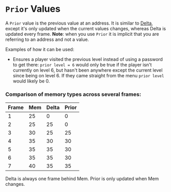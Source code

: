 # `Prior` Values

A `Prior` value is the previous value at an address. It is similar to [Delta](/developer-docs/delta-values), except it's only updated when the current values changes, whereas Delta is updated every frame.
**Note**: when you use `Prior` it is implicit that you are referring to an address and not a value.

Examples of how it can be used:

- Ensures a player visited the previous level instead of using a password to get there: `prior level = 6` would only be true if the player isn't currently on level 6, but hasn't been anywhere except the current level since being on level 6. If they came straight from the menu `prior level` would likely be 0.

### Comparison of memory types across several frames:

| Frame | Mem | Delta | Prior |
| ----- | --- | ----- | ----- |
| 1     | 25  | 0     | 0     |
| 2     | 25  | 25    | 0     |
| 3     | 30  | 25    | 25    |
| 4     | 35  | 30    | 30    |
| 5     | 35  | 35    | 30    |
| 6     | 35  | 35    | 30    |
| 7     | 40  | 35    | 35    |

Delta is always one frame behind Mem. Prior is only updated when Mem changes.

